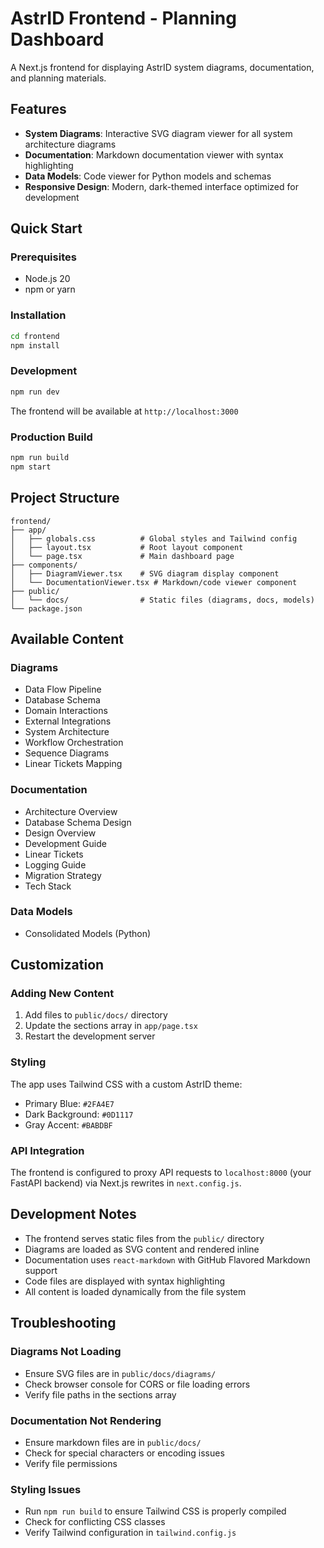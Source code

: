 # AstrID Frontend - Planning Dashboard

A Next.js frontend for displaying AstrID system diagrams, documentation, and planning materials.

## Features

- **System Diagrams**: Interactive SVG diagram viewer for all system architecture diagrams
- **Documentation**: Markdown documentation viewer with syntax highlighting
- **Data Models**: Code viewer for Python models and schemas
- **Responsive Design**: Modern, dark-themed interface optimized for development

## Quick Start

### Prerequisites

- Node.js 20 
- npm or yarn

### Installation

```bash
cd frontend
npm install
```

### Development

```bash
npm run dev
```

The frontend will be available at `http://localhost:3000`

### Production Build

```bash
npm run build
npm start
```

## Project Structure

```
frontend/
├── app/
│   ├── globals.css          # Global styles and Tailwind config
│   ├── layout.tsx           # Root layout component
│   └── page.tsx             # Main dashboard page
├── components/
│   ├── DiagramViewer.tsx    # SVG diagram display component
│   └── DocumentationViewer.tsx # Markdown/code viewer component
├── public/
│   └── docs/                # Static files (diagrams, docs, models)
└── package.json
```

## Available Content

### Diagrams
- Data Flow Pipeline
- Database Schema
- Domain Interactions
- External Integrations
- System Architecture
- Workflow Orchestration
- Sequence Diagrams
- Linear Tickets Mapping

### Documentation
- Architecture Overview
- Database Schema Design
- Design Overview
- Development Guide
- Linear Tickets
- Logging Guide
- Migration Strategy
- Tech Stack

### Data Models
- Consolidated Models (Python)

## Customization

### Adding New Content

1. Add files to `public/docs/` directory
2. Update the sections array in `app/page.tsx`
3. Restart the development server

### Styling

The app uses Tailwind CSS with a custom AstrID theme:
- Primary Blue: `#2FA4E7`
- Dark Background: `#0D1117`
- Gray Accent: `#BABDBF`

### API Integration

The frontend is configured to proxy API requests to `localhost:8000` (your FastAPI backend) via Next.js rewrites in `next.config.js`.

## Development Notes

- The frontend serves static files from the `public/` directory
- Diagrams are loaded as SVG content and rendered inline
- Documentation uses `react-markdown` with GitHub Flavored Markdown support
- Code files are displayed with syntax highlighting
- All content is loaded dynamically from the file system

## Troubleshooting

### Diagrams Not Loading
- Ensure SVG files are in `public/docs/diagrams/`
- Check browser console for CORS or file loading errors
- Verify file paths in the sections array

### Documentation Not Rendering
- Ensure markdown files are in `public/docs/`
- Check for special characters or encoding issues
- Verify file permissions

### Styling Issues
- Run `npm run build` to ensure Tailwind CSS is properly compiled
- Check for conflicting CSS classes
- Verify Tailwind configuration in `tailwind.config.js`
